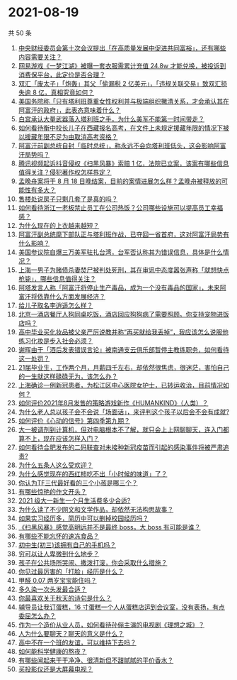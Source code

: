 # 2021-08-19

共 50 条

<!-- BEGIN -->
<!-- 最后更新时间 Thu Aug 19 2021 00:03:09 GMT+0800 (China Standard Time) -->

1. [中央财经委员会第十次会议提出「在高质量发展中促进共同富裕」，还有哪些内容需要关注？](https://www.zhihu.com/question/480575874)
1. [网易游戏《一梦江湖》被曝一套衣服需累计充值 24.8w
   才能兑换，被投诉到消费保平台，此定价是否合理？](https://www.zhihu.com/question/479528984)
1. [双汇「废太子」「炮轰」其父「偷漏税 2 亿美元」，「违规关联交易」致双汇损失逾 8
   亿，真相究竟如何？](https://www.zhihu.com/question/480658364)
1. [美国务院称「只有塔利班尊重女性权利并与极端组织撇清关系，才会承认其在阿富汗的政府」，此表态意味着什么？](https://www.zhihu.com/question/480351379)
1. [白宫承认大量武器落入塔利班之手，为什么美军不能第一时间带走？](https://www.zhihu.com/question/480627719)
1. [如何看待衡中校长儿子在西藏报名高考，在文件上未规定援藏年限的情况下被以援藏年限不足为由取消高考资格？](https://www.zhihu.com/question/480751828)
1. [阿富汗前副总统自封「临时总统」，称永远不会向塔利班低头，这会影响阿富汗局势吗？](https://www.zhihu.com/question/480583290)
1. [腾讯视频起诉抖音侵权《扫黑风暴》索赔 1
   亿，法院已立案，该案有哪些信息值得关注？侵犯著作权怎样界定？](https://www.zhihu.com/question/480617076)
1. [孟晚舟案将于 8 月 18
   日晚结案，目前的案情进展怎么样？孟晚舟被释放的可能性有多大？](https://www.zhihu.com/question/480680421)
1. [售楼处说房子只剩几套了是真的吗？](https://www.zhihu.com/question/460961867)
1. [如何看待浙江一老板禁止员工在公司热饭？公司哪些设施可以提高员工幸福感？](https://www.zhihu.com/question/480698173)
1. [为什么现在的上衣越来越短？](https://www.zhihu.com/question/467103986)
1. [阿富汗副总统麾下部队正与塔利班作战，已夺回一省首府，这对阿富汗局势有什么影响？](https://www.zhihu.com/question/480559834)
1. [美国参议院自爆三万美军驻扎台湾，台军否认称其为错误信息，具体是什么情况？](https://www.zhihu.com/question/480411970)
1. [上海一男子为赌债杀妻焚尸被判处死刑，其在审讯中态度嚣张声称「就想快点枪毙」，哪些信息值得关注？](https://www.zhihu.com/question/480574652)
1. [阿塔发言人称「阿富汗将停止生产毒品，成为一个没有毒品的国家」，未来阿富汗将依靠什么方面发展经济？](https://www.zhihu.com/question/480614268)
1. [给儿子取名李逍遥怎么样？](https://www.zhihu.com/question/473619773)
1. [北京一酒店餐厅人狗同桌吃饭，酒店回应狗狗病了需要照顾。你支持宠物进饭店吗？](https://www.zhihu.com/question/480473618)
1. [高中毕业买化妆品被父亲严厉说教并称“再买就给我丢掉”，我应该怎么说服他练习化妆是步入社会必须？](https://www.zhihu.com/question/479283237)
1. [谢晖由于「酒后发表错误言论」被南通支云俱乐部暂停主教练职务，如何看待这一处罚？](https://www.zhihu.com/question/480720733)
1. [21届毕业生，工作两个月，月薪四千左右，却依然很焦虑，很迷茫，害怕自己的一生就这样碌碌无为，该怎么办？](https://www.zhihu.com/question/479263543)
1. [上海确诊一例新冠患者，为松江区中心医院女护士，已转运收治，目前情况如何？](https://www.zhihu.com/question/480732617)
1. [如何评价2021年8月发售的策略游戏新作《HUMANKIND》（人类）？](https://www.zhihu.com/question/383497512)
1. [为什么老人总以孩子会不会说「场面话」，来评判这个孩子以后会不会有成就?](https://www.zhihu.com/question/477260086)
1. [如何评价《心动的信号》第四季第九期？](https://www.zhihu.com/question/480743458)
1. [大一被调剂到计算机，但对电脑根本不了解，就只会上上网聊聊天，连入门都算不上，现在应该怎样入门？](https://www.zhihu.com/question/479300955)
1. [如何看待合肥发布的二码联查对未接种新冠疫苗而引起的感染事件将被严肃追责?](https://www.zhihu.com/question/480316369)
1. [为什么五条人这么受欢迎？](https://www.zhihu.com/question/415839670)
1. [为什么感觉现在的西红柿吃不出「小时候的味道」了？](https://www.zhihu.com/question/480348021)
1. [你认为TF三代最好看的三个小孩是哪三个？](https://www.zhihu.com/question/476575291)
1. [有哪些惊艳的作文开头？](https://www.zhihu.com/question/45165351)
1. [2021 级大一新生一个月生活费多少合适?](https://www.zhihu.com/question/475121390)
1. [为什么读了不少网文和文学作品，却依然无法构思故事？](https://www.zhihu.com/question/480637612)
1. [如果实习经历多，简历中可以删掉校园经历吗？](https://www.zhihu.com/question/479964871)
1. [《扫黑风暴》感觉高明远并不是最终 boss，大 boss
   有可能是谁？](https://www.zhihu.com/question/478983291)
1. [有哪些不能忘怀的速冻食品？](https://www.zhihu.com/question/22528844)
1. [初中生(初三)该拥有自己的手机吗？](https://www.zhihu.com/question/479805561)
1. [穷可以让人卑微到什么地步？](https://www.zhihu.com/question/316979063)
1. [孩子在公共场所哭闹、撒泼打滚，你会采取什么措施？](https://www.zhihu.com/question/434335023)
1. [你见过最厉害的「打脸」经历是什么？](https://www.zhihu.com/question/473217817)
1. [甲醛 0.07 两岁宝宝能住吗？](https://www.zhihu.com/question/442317516)
1. [多久染一次头发最合适？](https://www.zhihu.com/question/292904288)
1. [你最喜欢关于秋天的诗句是什么？](https://www.zhihu.com/question/478993110)
1. [辅导员让我订蛋糕，16
   寸蛋糕一个人从蛋糕店运到会议室，没有表扬，有点委屈怎么办？](https://www.zhihu.com/question/437240991)
1. [作为一个造价从业人员，如何看待孙俪主演的电视剧《理想之城》？](https://www.zhihu.com/question/479377414)
1. [人为什么要聊天？聊天的意义是什么？](https://www.zhihu.com/question/308600613)
1. [高中不在一个班的友谊，可以维持下去吗？](https://www.zhihu.com/question/478784888)
1. [如何能科学健康的熬夜？](https://www.zhihu.com/question/20696646)
1. [有哪些闻起来干干净净、很清新但不甜腻腻的平价香水？](https://www.zhihu.com/question/478360304)
1. [买投影仪还是大屏幕电视？](https://www.zhihu.com/question/22925179)

<!-- END -->

